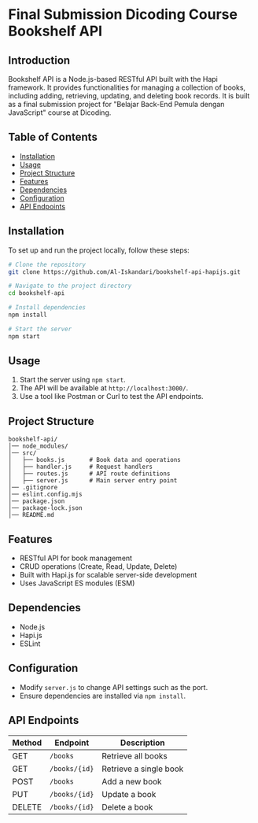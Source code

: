 # Final Submission Dicoding Course Bookshelf API

## Introduction
Bookshelf API is a Node.js-based RESTful API built with the Hapi framework. It provides functionalities for managing a collection of books, including adding, retrieving, updating, and deleting book records. It is built as a final submission project for "Belajar Back-End Pemula dengan JavaScript" course at Dicoding.

## Table of Contents
- [Installation](#installation)
- [Usage](#usage)
- [Project Structure](#project-structure)
- [Features](#features)
- [Dependencies](#dependencies)
- [Configuration](#configuration)
- [API Endpoints](#api-endpoints)

## Installation
To set up and run the project locally, follow these steps:

```bash
# Clone the repository
git clone https://github.com/Al-Iskandari/bookshelf-api-hapijs.git

# Navigate to the project directory
cd bookshelf-api

# Install dependencies
npm install

# Start the server
npm start
```

## Usage
1. Start the server using `npm start`.
2. The API will be available at `http://localhost:3000/`.
3. Use a tool like Postman or Curl to test the API endpoints.

## Project Structure
```
bookshelf-api/
│── node_modules/
│── src/
│   ├── books.js       # Book data and operations
│   ├── handler.js     # Request handlers
│   ├── routes.js      # API route definitions
│   ├── server.js      # Main server entry point
│── .gitignore
│── eslint.config.mjs
│── package.json
│── package-lock.json
│── README.md
```

## Features
- RESTful API for book management
- CRUD operations (Create, Read, Update, Delete)
- Built with Hapi.js for scalable server-side development
- Uses JavaScript ES modules (ESM)

## Dependencies
- Node.js
- Hapi.js
- ESLint

## Configuration
- Modify `server.js` to change API settings such as the port.
- Ensure dependencies are installed via `npm install`.

## API Endpoints
| Method | Endpoint        | Description              |
|--------|----------------|--------------------------|
| GET    | `/books`        | Retrieve all books      |
| GET    | `/books/{id}`   | Retrieve a single book  |
| POST   | `/books`        | Add a new book          |
| PUT    | `/books/{id}`   | Update a book           |
| DELETE | `/books/{id}`   | Delete a book           |

